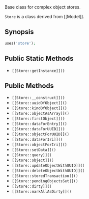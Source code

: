 Base class for complex object stores.

`Store` is a class derived from [[Model]].

## Synopsis

```php
uses('store');
```

## Public Static Methods

* `[[Store::getInstance]]()`

## Public Methods

* `[[Store::__construct]]()`
* `[[Store::uuidOfObject]]()`
* `[[Store::kindOfObject]]()`
* `[[Store::objectAsArray]]()`
* `[[Store::firstObject]]()`
* `[[Store::dataForEntry]]()`
* `[[Store::dataForUUID]]()`
* `[[Store::objectForUUID]]()`
* `[[Store::dataForIri]]()`
* `[[Store::objectForIri]]()`
* `[[Store::setData]]()`
* `[[Store::query]]()`
* `[[Store::object]]()`
* `[[Store::updateObjectWithUUID]]()`
* `[[Store::deleteObjectWithUUID]]()`
* `[[Store::storedTransaction]]()`
* `[[Store::pendingObjectsSet]]()`
* `[[Store::dirty]]()`
* `[[Store::markAllAsDirty]]()`

